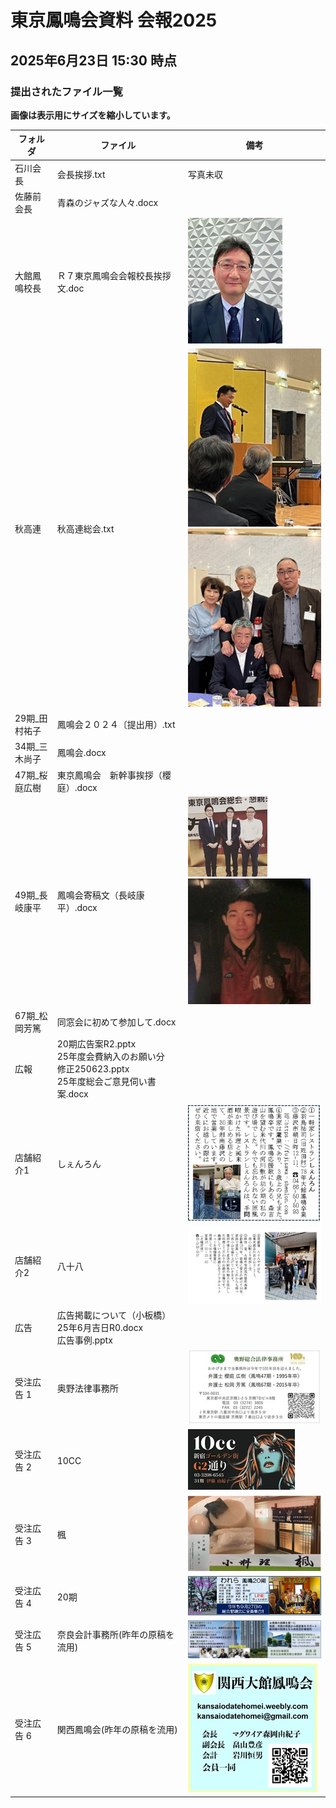 
# 東京鳳鳴会資料 会報2025

## 2025年6月23日 15:30 時点

### 提出されたファイル一覧

**画像は表示用にサイズを縮小しています。**

| フォルダ|ファイル |備考|
|---|---|---|
|石川会長 | 会長挨拶.txt | 写真未収|
|佐藤前会長 | 青森のジャズな人々.docx | |
|大館鳳鳴校長 |Ｒ７東京鳳鳴会会報校長挨拶文.doc|  ![写真あり](https://github.com/metoki/misc/blob/main/event2025/images/A_small.jpg)|
| 秋高連 | 秋高連総会.txt |![写真あり](https://github.com/metoki/misc/blob/main/event2025/images/B_small.jpg) <br/>![写真あり](https://github.com/metoki/misc/blob/main/event2025/images/C_small.jpg)  |
|29期_田村祐子|鳳鳴会２０２４〔提出用）.txt| |
|34期_三木尚子| 鳳鳴会.docx| |
|47期_桜庭広樹|東京鳳鳴会　新幹事挨拶（櫻庭）.docx| |
|49期_長岐康平| 鳳鳴会寄稿文（長岐康平）.docx| ![写真あり](https://github.com/metoki/misc/blob/main/event2025/images/D_small.jpg) <br/>![写真あり](https://github.com/metoki/misc/blob/main/event2025/images/E_small.jpg) <br/>|
|67期_松岡芳篤 |  同窓会に初めて参加して.docx | |
|広報        | 20期広告案R2.pptx <br/>25年度会費納入のお願い分　修正250623.pptx <br/>  25年度総会ご意見伺い書案.docx | |
| 店舗紹介1    |しぇんろん|![写真あり](https://github.com/metoki/misc/blob/main/event2025/images/L_small.jpg) |
| 店舗紹介2    |八十八   |![写真あり](https://github.com/metoki/misc/blob/main/event2025/images/K_small.jpg) |
| 広告       |   広告掲載について（小板橋）25年6月吉日R0.docx <br/> 広告事例.pptx|
|受注広告 1 | 奥野法律事務所 |![写真あり](https://github.com/metoki/misc/blob/main/event2025/images/H_small.jpg)|
|受注広告 2 |10CC| ![写真あり](https://github.com/metoki/misc/blob/main/event2025/images/F_small.jpg)|
|受注広告 3 |楓|![写真あり](https://github.com/metoki/misc/blob/main/event2025/images/G_small.jpg)|
|受注広告 4 |20期|![写真あり](https://github.com/metoki/misc/blob/main/event2025/images/J_small.jpg)|
|受注広告 5 |奈良会計事務所(昨年の原稿を流用)|![写真あり](https://github.com/metoki/misc/blob/main/event2025/images/M_small.jpg)|
|受注広告 6 |関西鳳鳴会(昨年の原稿を流用)|![写真あり](https://github.com/metoki/misc/blob/main/event2025/images/N_small.jpg)|

